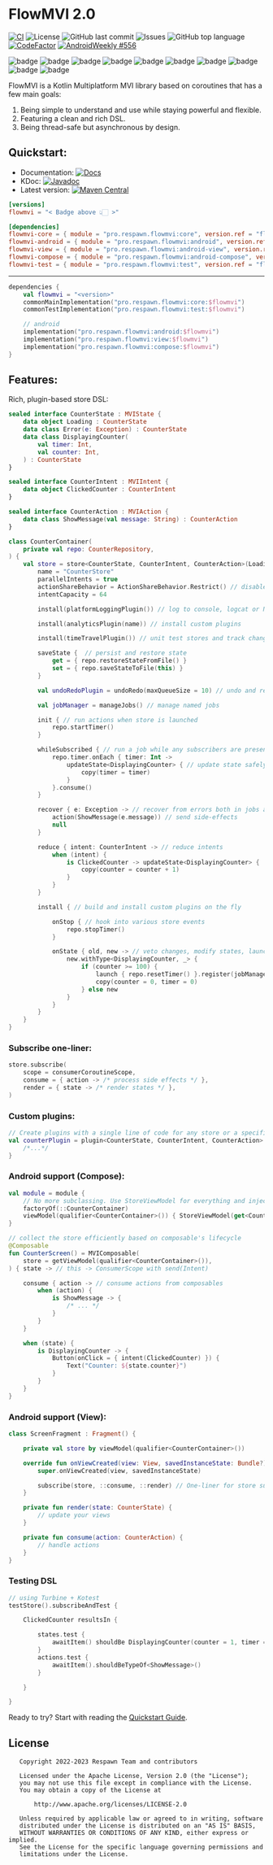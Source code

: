 # FlowMVI 2.0

[![CI](https://github.com/respawn-app/FlowMVI/actions/workflows/ci.yml/badge.svg)](https://github.com/respawn-app/FlowMVI/actions/workflows/ci.yml)
![License](https://img.shields.io/github/license/respawn-app/flowMVI)
![GitHub last commit](https://img.shields.io/github/last-commit/respawn-app/FlowMVI)
![Issues](https://img.shields.io/github/issues/respawn-app/FlowMVI)
![GitHub top language](https://img.shields.io/github/languages/top/respawn-app/flowMVI)
[![CodeFactor](https://www.codefactor.io/repository/github/respawn-app/flowMVI/badge)](https://www.codefactor.io/repository/github/respawn-app/flowMVI)
[![AndroidWeekly #556](https://androidweekly.net/issues/issue-556/badge)](https://androidweekly.net/issues/issue-556/)

![badge][badge-android] ![badge][badge-jvm] ![badge][badge-js] ![badge][badge-nodejs] ![badge][badge-linux] ![badge][badge-windows] ![badge][badge-ios] ![badge][badge-mac] ![badge][badge-watchos] ![badge][badge-tvos]

FlowMVI is a Kotlin Multiplatform MVI library based on coroutines that has a few main goals:

1. Being simple to understand and use while staying powerful and flexible.
2. Featuring a clean and rich DSL.
3. Being thread-safe but asynchronous by design.

## Quickstart:

* Documentation:
  [![Docs](https://img.shields.io/website?down_color=red&down_message=Offline&label=Docs&up_color=green&up_message=Online&url=https%3A%2F%2Fopensource.respawn.pro%2FFlowMVI%2F%23%2F)](https://opensource.respawn.pro/FlowMVI/#/)
* KDoc:
  [![Javadoc](https://javadoc.io/badge2/pro.respawn.flowmvi/core/javadoc.svg)](https://opensource.respawn.pro/FlowMVI/javadocs)
* Latest version:
  [![Maven Central](https://img.shields.io/maven-central/v/pro.respawn.flowmvi/core?label=Maven%20Central)](https://central.sonatype.com/namespace/pro.respawn.flowmvi)

```toml
[versions]
flowmvi = "< Badge above 👆🏻 >"

[dependencies]
flowmvi-core = { module = "pro.respawn.flowmvi:core", version.ref = "flowmvi" } # multiplatform
flowmvi-android = { module = "pro.respawn.flowmvi:android", version.ref = "flowmvi" } # common android
flowmvi-view = { module = "pro.respawn.flowmvi:android-view", version.ref = "flowmvi" } # view-based android
flowmvi-compose = { module = "pro.respawn.flowmvi:android-compose", version.ref = "flowmvi" }  # compose
flowmvi-test = { module = "pro.respawn.flowmvi:test", version.ref = "flowmvi" }  # test DSL
```
-----
```kotlin
dependencies {
    val flowmvi = "<version>"
    commonMainImplementation("pro.respawn.flowmvi:core:$flowmvi")
    commonTestImplementation("pro.respawn.flowmvi:test:$flowmvi")

    // android
    implementation("pro.respawn.flowmvi:android:$flowmvi")
    implementation("pro.respawn.flowmvi:view:$flowmvi")
    implementation("pro.respawn.flowmvi:compose:$flowmvi")
}
```

## Features:

Rich, plugin-based store DSL:

```kotlin
sealed interface CounterState : MVIState {
    data object Loading : CounterState
    data class Error(e: Exception) : CounterState
    data class DisplayingCounter(
        val timer: Int,
        val counter: Int,
    ) : CounterState
}

sealed interface CounterIntent : MVIIntent {
    data object ClickedCounter : CounterIntent
}

sealed interface CounterAction : MVIAction {
    data class ShowMessage(val message: String) : CounterAction
}

class CounterContainer(
    private val repo: CounterRepository,
) {
    val store = store<CounterState, CounterIntent, CounterAction>(Loading) { // set initial state
        name = "CounterStore"
        parallelIntents = true
        actionShareBehavior = ActionShareBehavior.Restrict() // disable, share, distribute or consume side effects
        intentCapacity = 64

        install(platformLoggingPlugin()) // log to console, logcat or NSLog

        install(analyticsPlugin(name)) // install custom plugins 

        install(timeTravelPlugin()) // unit test stores and track changes

        saveState {  // persist and restore state
            get = { repo.restoreStateFromFile() }
            set = { repo.saveStateToFile(this) }
        }

        val undoRedoPlugin = undoRedo(maxQueueSize = 10) // undo and redo any changes

        val jobManager = manageJobs() // manage named jobs

        init { // run actions when store is launched
            repo.startTimer()
        }

        whileSubscribed { // run a job while any subscribers are present
            repo.timer.onEach { timer: Int ->
                updateState<DisplayingCounter> { // update state safely between threads and filter by type
                    copy(timer = timer)
                }
            }.consume()
        }

        recover { e: Exception -> // recover from errors both in jobs and plugins
            action(ShowMessage(e.message)) // send side-effects
            null
        }

        reduce { intent: CounterIntent -> // reduce intents
            when (intent) {
                is ClickedCounter -> updateState<DisplayingCounter> {
                    copy(counter = counter + 1)
                }
            }
        }

        install { // build and install custom plugins on the fly

            onStop { // hook into various store events
                repo.stopTimer()
            }

            onState { old, new -> // veto changes, modify states, launch jobs, do literally anything
                new.withType<DisplayingCounter, _> {
                    if (counter >= 100) {
                        launch { repo.resetTimer() }.register(jobManager, "reset")
                        copy(counter = 0, timer = 0)
                    } else new
                }
            }
        }
    }
}
```

### Subscribe one-liner:

```kotlin
store.subscribe(
    scope = consumerCoroutineScope,
    consume = { action -> /* process side effects */ },
    render = { state -> /* render states */ },
)
```

### Custom plugins:

```kotlin
// Create plugins with a single line of code for any store or a specific one
val counterPlugin = plugin<CounterState, CounterIntent, CounterAction> {
    /*...*/
}
```

### Android support (Compose):

```kotlin
val module = module {
    // No more subclassing. Use StoreViewModel for everything and inject containers or stores directly.
    factoryOf(::CounterContainer)
    viewModel(qualifier<CounterContainer>()) { StoreViewModel(get<CounterContainer>().store) }
}

// collect the store efficiently based on composable's lifecycle
@Composable
fun CounterScreen() = MVIComposable(
    store = getViewModel(qualifier<CounterContainer>()),
) { state -> // this -> ConsumerScope with send(Intent)  

    consume { action -> // consume actions from composables
        when (action) {
            is ShowMessage -> {
                /* ... */
            }
        }
    }

    when (state) {
        is DisplayingCounter -> {
            Button(onClick = { intent(ClickedCounter) }) {
                Text("Counter: ${state.counter}")
            }
        }
    }
}
```

### Android support (View):

```kotlin
class ScreenFragment : Fragment() {

    private val store by viewModel(qualifier<CounterContainer>())

    override fun onViewCreated(view: View, savedInstanceState: Bundle?) {
        super.onViewCreated(view, savedInstanceState)

        subscribe(store, ::consume, ::render) // One-liner for store subscription. Lifecycle-aware and efficient.
    }

    private fun render(state: CounterState) {
        // update your views
    }

    private fun consume(action: CounterAction) {
        // handle actions
    }
}
```

### Testing DSL

```kotlin
// using Turbine + Kotest
testStore().subscribeAndTest {

    ClickedCounter resultsIn {

        states.test {
            awaitItem() shouldBe DisplayingCounter(counter = 1, timer = 0)
        }
        actions.test {
            awaitItem().shouldBeTypeOf<ShowMessage>()
        }

    }

}
```

Ready to try? Start with reading the [Quickstart Guide](https://opensource.respawn.pro/FlowMVI/#/quickstart).

## License

```
   Copyright 2022-2023 Respawn Team and contributors

   Licensed under the Apache License, Version 2.0 (the "License");
   you may not use this file except in compliance with the License.
   You may obtain a copy of the License at

       http://www.apache.org/licenses/LICENSE-2.0

   Unless required by applicable law or agreed to in writing, software
   distributed under the License is distributed on an "AS IS" BASIS,
   WITHOUT WARRANTIES OR CONDITIONS OF ANY KIND, either express or implied.
   See the License for the specific language governing permissions and
   limitations under the License.

```

[badge-android]: http://img.shields.io/badge/-android-6EDB8D.svg?style=flat

[badge-android-native]: http://img.shields.io/badge/support-[AndroidNative]-6EDB8D.svg?style=flat

[badge-jvm]: http://img.shields.io/badge/-jvm-DB413D.svg?style=flat

[badge-js]: http://img.shields.io/badge/-js-F8DB5D.svg?style=flat

[badge-js-ir]: https://img.shields.io/badge/support-[IR]-AAC4E0.svg?style=flat

[badge-nodejs]: https://img.shields.io/badge/-nodejs-68a063.svg?style=flat

[badge-linux]: http://img.shields.io/badge/-linux-2D3F6C.svg?style=flat

[badge-windows]: http://img.shields.io/badge/-windows-4D76CD.svg?style=flat

[badge-wasm]: https://img.shields.io/badge/-wasm-624FE8.svg?style=flat

[badge-apple-silicon]: http://img.shields.io/badge/support-[AppleSilicon]-43BBFF.svg?style=flat

[badge-ios]: http://img.shields.io/badge/-ios-CDCDCD.svg?style=flat

[badge-mac]: http://img.shields.io/badge/-macos-111111.svg?style=flat

[badge-watchos]: http://img.shields.io/badge/-watchos-C0C0C0.svg?style=flat

[badge-tvos]: http://img.shields.io/badge/-tvos-808080.svg?style=flat
